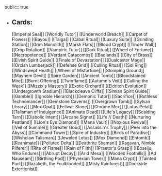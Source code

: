 public:: true
- ## Cards:
	[[Imperial Seal]]
	[[Worldly Tutor]]
	[[Underworld Breach]]
	[[Carpet of Flowers]]
	[[Bayou]]
	[[Taiga]]
	[[Cabal Ritual]]
	[[Luxury Suite]]
	[[Grinding Station]]
	[[Grim Monolith]]
	[[Marsh Flats]]
	[[Blood Crypt]]
	[[Tinder Wall]]
	[[Crop Rotation]]
	[[Vampiric Tutor]]
	[[Dark Ritual]]
	[[Wheel of Fortune]]
	[[Necropotence]]
	[[Verdant Catacombs]]
	[[Badlands]]
	[[City of Brass]]
	[[Elvish Spirit Guide]]
	[[Finale of Devastation]]
	[[Dualcaster Mage]]
	[[Orcish Lumberjack]]
	[[Defense Grid]]
	[[Culling Ritual]]
	[[Sol Ring]]
	[[Windswept Heath]]
	[[Wheel of Misfortune]]
	[[Stomping Ground]]
	[[Mayhem Devil]]
	[[Spire Garden]]
	[[Ancient Tomb]]
	[[Bloodstained Mire]]
	[[Burnt Offering]]
	[[Twinflame]]
	[[Autumn's Veil]]
	[[Culling the Weak]]
	[[Mizzix's Mastery]]
	[[Exotic Orchard]]
	[[Eldritch Evolution]]
	[[Undergrowth Stadium]]
	[[Blackcleave Cliffs]]
	[[Simian Spirit Guide]]
	[[Gamble]]
	[[Ignoble Hierarch]]
	[[Demonic Tutor]]
	[[Sacrifice]]
	[[Ruthless Technomancer]]
	[[Gemstone Caverns]]
	[[Overgrown Tomb]]
	[[Sylvan Library]]
	[[Mox Opal]]
	[[Fellwar Stone]]
	[[Chrome Mox]]
	[[Lotus Petal]]
	[[Talisman of Indulgence]]
	[[Animate Dead]]
	[[Life's Legacy]]
	[[Scalding Tarn]]
	[[Diabolic Intent]]
	[[Arcane Signet]]
	[[Life // Death]]
	[[Nurturing Peatland]]
	[[Lion's Eye Diamond]]
	[[Mana Vault]]
	[[Noxious Revival]]
	[[Veil of Summer]]
	[[Greater Good]]
	[[Assassin's Trophy]]
	[[Peer into the Abyss]]
	[[Command Tower]]
	[[Spire of Industry]]
	[[Birds of Paradise]]
	[[Wishclaw Talisman]]
	[[Jeweled Lotus]]
	[[Mox Diamond]]
	[[Entomb]]
	[[Reanimate]]
	[[Polluted Delta]]
	[[Deathrite Shaman]]
	[[Ragavan, Nimble Pilferer]]
	[[Rite of Flame]]
	[[Rain of Filth]]
	[[Praetor's Grasp]]
	[[Boseiju, Who Endures]]
	[[Abrupt Decay]]
	[[Arid Mesa]]
	[[Wooded Foothills]]
	[[Ad Nauseam]]
	[[Birthing Pod]]
	[[Phyrexian Tower]]
	[[Mana Crypt]]
	[[Tainted Pact]]
	[[Razaketh, the Foulblooded]]
	[[Misty Rainforest]]
	[[Dockside Extortionist]]
